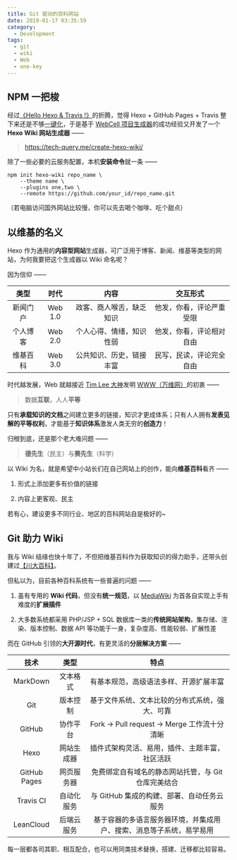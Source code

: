 ```yaml
---
title: Git 驱动的百科网站
date: 2019-01-17 03:35:59
category:
  - Development
tags:
  - git
  - wiki
  - Web
  - one-key
---
```



## NPM 一把梭

经过[《Hello Hexo & Travis !》](/development/hello-hexo-travis/)的折腾，觉得 Hexo + GitHub Pages + Travis 整下来还是不够[一键化](/tags/one-key/)，于是基于 [WebCell 项目生成器](https://www.npmjs.com/package/create-web-cell)的成功经验又开发了一个 **Hexo Wiki 网站生成器** ——

> https://tech-query.me/create-hexo-wiki/

除了一些必要的云服务配置，本机**安装命令**就一条 ——

```shell
npm init hexo-wiki repo_name \
    --theme name \
    --plugins one,two \
    --remote https://github.com/your_id/repo_name.git
```
（若电脑访问国外网站比较慢，你可以先去喝个咖啡、吃个甜点）


## 以维基的名义

Hexo 作为通用的**内容型网站**生成器，可广泛用于博客、新闻、维基等类型的网站，为何我要把这个生成器以 Wiki 命名呢？

因为信仰 ——

| 类型    | 时代     | 内容                   | 交互形式                |
|:-------:|:-------:|:----------------------:|:----------------------:|
| 新闻门户 | Web 1.0 | 政客、商人喉舌，缺乏知识 | 他发，你看，评论严重受限 |
| 个人博客 | Web 2.0 | 个人心得、情绪，知识性弱 | 他发，你看，评论相对自由 |
| 维基百科 | Web 3.0 | 公共知识、历史，链接丰富 | 民写，民读，评论完全自由 |

时代越发展，Web 就越接近 [Tim Lee 大神](https://www.wikiwand.com/zh/%E8%92%82%E5%A7%86%C2%B7%E4%BC%AF%E7%BA%B3%E6%96%AF-%E6%9D%8E)发明 [WWW（万维网）](https://www.wikiwand.com/zh/%E4%B8%87%E7%BB%B4%E7%BD%91)的初衷 ——

> 数据**互联**，人人**平等**

只有**承载知识的文档**之间建立更多的链接，知识才更成体系；只有人人拥有**发表见解的平等权利**，才能基于**知识体系**激发人类无穷的**创造力**！

归根到底，还是那个老大难问题 ——

> **德先生**（民主）与**赛先生**（科学）

以 Wiki 为名，就是希望中小站长们在自己网站上的创作，能向**维基百科**看齐 ——

 1. 形式上添加更多有价值的链接

 2. 内容上更客观、民主

若有心，建设更多不同行业、地区的百科网站自是极好的~


## Git 助力 Wiki

我与 Wiki 结缘也快十年了，不但把维基百科作为获取知识的得力助手，还带头创建过[【川大百科】](https://web.archive.org/web/20150307081711/http://wiki.fyscu.com:80/Wiki/%E9%A6%96%E9%A1%B5)。

但私以为，目前各种百科系统有一些普遍的问题 ——

 1. 虽有专用的 **Wiki 代码**，但没有**统一规范**，以 [MediaWiki](https://www.mediawiki.org/) 为首各自实现上手有难度的**扩展插件**

 2. 大多数系统都采用 PHP/JSP + SQL 数据库一类的**传统网站架构**，集存储、渲染、版本控制、数据 API 等功能于一身，复杂度高、性能较弱、扩展性差

而在 GitHub 引领的**大开源时代**，有更灵活的**分层解决方案** ——

| 技术         | 类型       | 特点                                                           |
|:------------:|:---------:|:--------------------------------------------------------------:|
| MarkDown     | 文本格式   | 有基本规范，高级语法多样、开源扩展丰富                            |
| Git          | 版本控制   | 基于文件系统、文本比较的分布式系统，强大、可靠                     |
| GitHub       | 协作平台   | Fork -> Pull request -> Merge 工作流十分清晰                    |
| Hexo         | 网站生成器 | 插件式架构灵活、易用，插件、主题丰富，社区活跃                     |
| GitHub Pages | 网页服务器 | 免费绑定自有域名的静态网站托管，与 Git 仓库完美结合                |
| Travis CI    | 自动化服务 | 与 GitHub 集成的构建、部署、自动任务云服务                        |
| LeanCloud    | 后端云服务 | 基于容器的多语言服务器环境，并集成用户、搜索、消息等子系统，易学易用 |

每一层都各司其职、相互配合，也可以用同类技术替换，搭建、迁移都比较容易。
